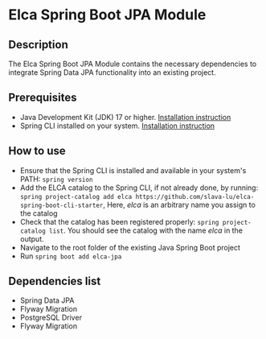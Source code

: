 # Elca Spring Boot JPA Module

## Description

The Elca Spring Boot JPA Module contains the necessary dependencies to integrate Spring Data JPA functionality into an existing project.

## Prerequisites
* Java Development Kit (JDK) 17 or higher. [Installation instruction](https://www.oracle.com/java/technologies/downloads/)
* Spring CLI installed on your system. [Installation instruction](https://docs.spring.io/spring-cli/reference/installation.html)

## How to use

* Ensure that the Spring CLI is installed and available in your system's PATH: `spring version`
* Add the ELCA catalog to the Spring CLI, if not already done, by running: `spring project-catalog add elca https://github.com/slava-lu/elca-spring-boot-cli-starter`,
  Here, _elca_ is an arbitrary name you assign to the catalog
* Check that the catalog has been registered properly: `spring project-catalog list`. You should see the catalog with the name _elca_ in the output.
* Navigate to the root folder of the existing Java Spring Boot project
* Run `spring boot add elca-jpa`

## Dependencies list
* Spring Data JPA
* Flyway Migration
* PostgreSQL Driver
* Flyway Migration